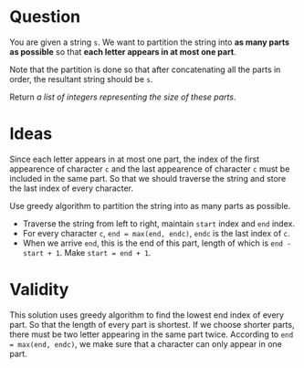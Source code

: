 # Question

You are given a string `s`. We want to partition the string into **as many parts as possible** so that **each letter appears in at most one part**.

Note that the partition is done so that after concatenating all the parts in order, the resultant string should be `s`.

Return *a list of integers representing the size of these parts*.

# Ideas

Since each letter appears in at most one part, the index of the first appearence of character `c` and the last appearence of character `c` must be included in the same part. So that we should traverse the string and store the last index of every character.

Use greedy algorithm to partition the string into as many parts as possible.

- Traverse the string from left to right, maintain `start` index and `end` index.
- For every character `c`, `end = max(end, endc)`, `endc` is the last index of `c`.
- When we arrive `end`, this is the end of this part, length of which is `end - start + 1`. Make `start = end + 1`.

# Validity

This solution uses greedy algorithm to find the lowest end index of every part. So that the length of every part is shortest. If we choose shorter parts, there must be two letter appearing in the same part twice. According to `end = max(end, endc)`, we make sure that a character can only appear in one part.